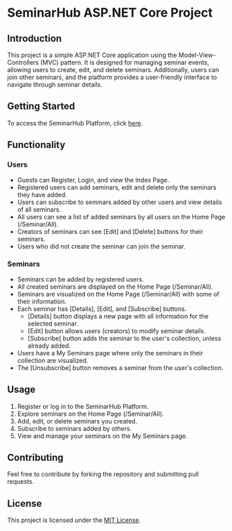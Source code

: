 # SeminarHub ASP.NET Core Project

## Introduction
This project is a simple ASP.NET Core application using the Model-View-Controllers (MVC) pattern. 
It is designed for managing seminar events, allowing users to create, edit, and delete seminars. 
Additionally, users can join other seminars, and the platform provides a user-friendly interface to navigate through seminar details.

## Getting Started
To access the SeminarHub Platform, click [here](http://seminarhub.freeddns.org).

## Functionality

### Users
- Guests can Register, Login, and view the Index Page.
- Registered users can add seminars, edit and delete only the seminars they have added.
- Users can subscribe to seminars added by other users and view details of all seminars.
- All users can see a list of added seminars by all users on the Home Page (/Seminar/All).
- Creators of seminars can see [Edit] and [Delete] buttons for their seminars.
- Users who did not create the seminar can join the seminar.

### Seminars
- Seminars can be added by registered users.
- All created seminars are displayed on the Home Page (/Seminar/All).
- Seminars are visualized on the Home Page (/Seminar/All) with some of their information.
- Each seminar has [Details], [Edit], and [Subscribe] buttons.
  - [Details] button displays a new page with all information for the selected seminar.
  - [Edit] button allows users (creators) to modify seminar details.
  - [Subscribe] button adds the seminar to the user's collection, unless already added.
- Users have a My Seminars page where only the seminars in their collection are visualized.
- The [Unsubscribe] button removes a seminar from the user's collection.

## Usage
1. Register or log in to the SeminarHub Platform.
2. Explore seminars on the Home Page (/Seminar/All).
3. Add, edit, or delete seminars you created.
4. Subscribe to seminars added by others.
5. View and manage your seminars on the My Seminars page.

## Contributing
Feel free to contribute by forking the repository and submitting pull requests.

## License
This project is licensed under the [MIT License](./LICENSE.md).
